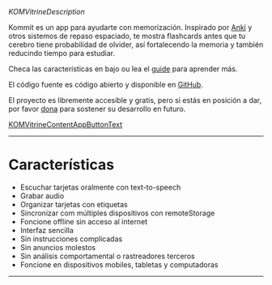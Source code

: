 _KOMVitrineDescription_

Kommit es un app para ayudarte con memorización. Inspirado por [Anki](KOM_VITRINE_ANKI_URL) y otros sistemos de repaso espaciado, te mostra flashcards antes que tu cerebro tiene probabilidad de olvider, así fortalecendo la memoria y también reducindo tiempo para estudiar.

Checa las características en bajo ou lea el [guide](KOMVitrineTokenGuideURL) para aprender más.

El código fuente es código abierto y disponible en [GitHub](KOM_SHARED_GITHUB_URL).

El proyecto es libremente accesible y gratis, pero si estás en posición a dar, por favor [dona](KOM_SHARED_DONATE_URL) para sostener su desarrollo en futuro.

<a class="KOMVitrineContentAppButton OLSKCommonButton OLSKCommonButtonPrimary" href="KOMVitrineTokenReviewURL">KOMVitrineContentAppButtonText</a>

* * *

# Características
- Escuchar tarjetas oralmente con text-to-speech
- Grabar audio
- Organizar tarjetas con etiquetas
- Sincronizar com múltiples dispositivos con remoteStorage
- Foncione offline sin acceso al internet
- Interfaz sencilla
- Sin instrucciones complicadas
- Sin anuncios molestos
- Sin análisis comportamental o rastreadores terceros
- Foncione en dispositivos mobiles, tabletas y computadoras

* * *
